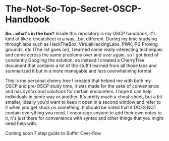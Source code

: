 # The-Not-So-Top-Secret-OSCP-Handbook
**So...what's in the box?**
Inside this repository is my OSCP handbook, it's kind of like a cheatsheet in a way...but different. During my time studying through labs such as HackTheBox, VirtualHackingLabs, PWK, PG Proving grounds, etc (The list goes on), I learned some really interesting techniques and came across the same problems over and over again, so I got tired of constantly Googling the solution, so instead I created a CherryTree document that contains a lot of the stuff I learned from all those labs and summarized it but in a more managable and less overwhelming format.

This is my personal cheery tree I created that helped me with both my OSCP and pre-OSCP study time, it was made for the sake of convenience and has syntax and solutions for certain encounters. 
I hope it can help individuals in some way or another, It's pretty much a cheat-sheet, but a bit smaller, ideally you'd want to keep it open in a second window and refer to it when you get stuck on something. 
It should be noted that it DOES NOT contain everything you need, I encourage anyone to add their own notes to it, it's just there for convenience with syntax and other things that you might need help with.

Coming soon
7 step guide to Buffer Over-flow
